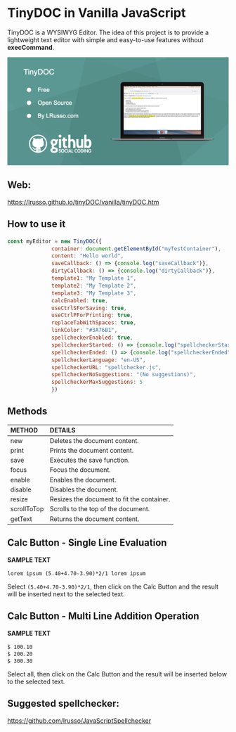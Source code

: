 # TinyDOC in Vanilla JavaScript

TinyDOC is a WYSIWYG Editor. The idea of this project is to provide a lightweight text editor with simple and easy-to-use features without **execCommand**.

![alt screenshot](https://github.com/lrusso/tinyDOC/blob/main/tinyDOC.png)

## Web:

https://lrusso.github.io/tinyDOC/vanilla/tinyDOC.htm

## How to use it

```javascript
const myEditor = new TinyDOC({
              container: document.getElementById("myTestContainer"), 
              content: "Hello world",
              saveCallback: () => {console.log("saveCallback")},
              dirtyCallback: () => {console.log("dirtyCallback")},
              template1: "My Template 1",
              template2: "My Template 2",
              template3: "My Template 3",
              calcEnabled: true,
              useCtrlSForSaving: true,
              useCtrlPForPrinting: true,
              replaceTabWithSpaces: true,
              linkColor: "#3A76B1",
              spellcheckerEnabled: true,
              spellcheckerStarted: () => {console.log("spellcheckerStarted")},
              spellcheckerEnded: () => {console.log("spellcheckerEnded")},
              spellcheckerLanguage: "en-US",
              spellcheckerURL: "spellchecker.js",
              spellcheckerNoSuggestions: "(No suggestions)",
              spellcheckerMaxSuggestions: 5
              })
```

## Methods

| METHOD | DETAILS |
| :---------------| :----- |
| new | Deletes the document content. | 
| print | Prints the document content. |
| save | Executes the save function. |
| focus | Focus the document. |
| enable | Enables the document. |
| disable | Disables the document. |
| resize | Resizes the document to fit the container. |
| scrollToTop | Scrolls to the top of the document. |
| getText | Returns the document content. |

## Calc Button - Single Line Evaluation

**SAMPLE TEXT**

```
lorem ipsum (5.40+4.70-3.90)*2/1 lorem ipsum
```

Select ```(5.40+4.70-3.90)*2/1```, then click on the Calc Button and the result will be inserted next to the selected text.

## Calc Button - Multi Line Addition Operation

**SAMPLE TEXT**

```
$ 100.10
$ 200.20
$ 300.30
```

Select all, then click on the Calc Button and the result will be inserted below to the selected text.

## Suggested spellchecker:

https://github.com/lrusso/JavaScriptSpellchecker
